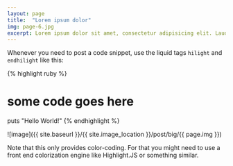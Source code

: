 ```yaml
---
layout: page
title:  "Lorem ipsum dolor"
img: page-6.jpg
excerpt: Lorem ipsum dolor sit amet, consectetur adipisicing elit. Laudantium non
---
```



Whenever you need to post a code snippet, use the liquid tags `hilight` and `endhilight` like this:

{% highlight ruby %}
# some code goes here
puts "Hello World!"
{% endhighlight %}

![image]({{ site.baseurl }}/{{ site.image_location }}/post/big/{{ page.img }})

Note that this only provides color-coding. For that you might need to use a front end colorization engine like Highlight.JS or something similar.
